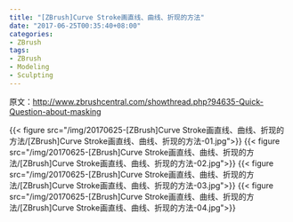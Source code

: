 ```yaml
---
title: "[ZBrush]Curve Stroke画直线、曲线、折现的方法"
date: "2017-06-25T00:35:40+08:00"
categories:
- ZBrush
tags:
- ZBrush
- Modeling
- Sculpting
---
```


原文：http://www.zbrushcentral.com/showthread.php?94635-Quick-Question-about-masking

{{< figure src="/img/20170625-[ZBrush]Curve Stroke画直线、曲线、折现的方法/[ZBrush]Curve Stroke画直线、曲线、折现的方法-01.jpg">}}
{{< figure src="/img/20170625-[ZBrush]Curve Stroke画直线、曲线、折现的方法/[ZBrush]Curve Stroke画直线、曲线、折现的方法-02.jpg">}}
{{< figure src="/img/20170625-[ZBrush]Curve Stroke画直线、曲线、折现的方法/[ZBrush]Curve Stroke画直线、曲线、折现的方法-03.jpg">}}
{{< figure src="/img/20170625-[ZBrush]Curve Stroke画直线、曲线、折现的方法/[ZBrush]Curve Stroke画直线、曲线、折现的方法-04.jpg">}}


